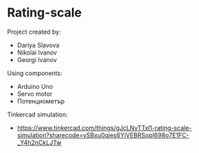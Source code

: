 # Rating-scale
Project created by:

- Dariya Slavova
- Nikolai Ivanov
- Georgi Ivanov

Using components:

- Arduino Uno
- Servo motor
- Потенциометър 

Tinkercad simulation:

- https://www.tinkercad.com/things/gJcLNvTTxl1-rating-scale-simulation?sharecode=ySBxu0qjes6YjVEBRSopI698o7E1FC-_Y4h2nCkLJTw

